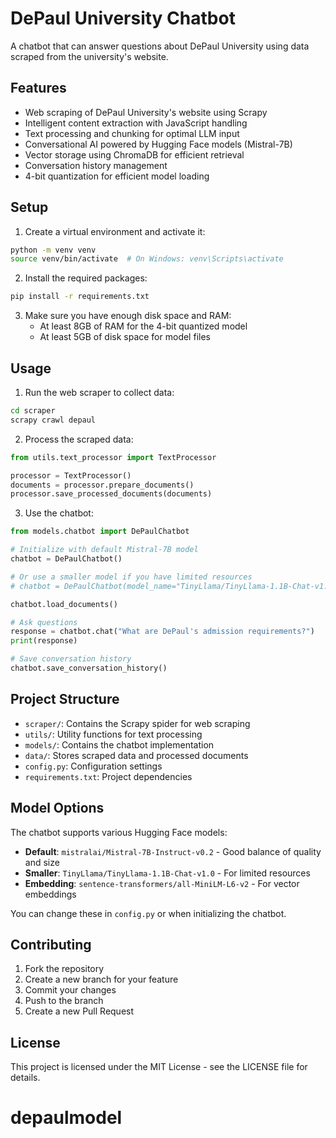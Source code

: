 # DePaul University Chatbot

A chatbot that can answer questions about DePaul University using data scraped from the university's website.

## Features

- Web scraping of DePaul University's website using Scrapy
- Intelligent content extraction with JavaScript handling
- Text processing and chunking for optimal LLM input
- Conversational AI powered by Hugging Face models (Mistral-7B)
- Vector storage using ChromaDB for efficient retrieval
- Conversation history management
- 4-bit quantization for efficient model loading

## Setup

1. Create a virtual environment and activate it:
```bash
python -m venv venv
source venv/bin/activate  # On Windows: venv\Scripts\activate
```

2. Install the required packages:
```bash
pip install -r requirements.txt
```

3. Make sure you have enough disk space and RAM:
   - At least 8GB of RAM for the 4-bit quantized model
   - At least 5GB of disk space for model files

## Usage

1. Run the web scraper to collect data:
```bash
cd scraper
scrapy crawl depaul
```

2. Process the scraped data:
```python
from utils.text_processor import TextProcessor

processor = TextProcessor()
documents = processor.prepare_documents()
processor.save_processed_documents(documents)
```

3. Use the chatbot:
```python
from models.chatbot import DePaulChatbot

# Initialize with default Mistral-7B model
chatbot = DePaulChatbot()

# Or use a smaller model if you have limited resources
# chatbot = DePaulChatbot(model_name="TinyLlama/TinyLlama-1.1B-Chat-v1.0")

chatbot.load_documents()

# Ask questions
response = chatbot.chat("What are DePaul's admission requirements?")
print(response)

# Save conversation history
chatbot.save_conversation_history()
```

## Project Structure

- `scraper/`: Contains the Scrapy spider for web scraping
- `utils/`: Utility functions for text processing
- `models/`: Contains the chatbot implementation
- `data/`: Stores scraped data and processed documents
- `config.py`: Configuration settings
- `requirements.txt`: Project dependencies

## Model Options

The chatbot supports various Hugging Face models:

- **Default**: `mistralai/Mistral-7B-Instruct-v0.2` - Good balance of quality and size
- **Smaller**: `TinyLlama/TinyLlama-1.1B-Chat-v1.0` - For limited resources
- **Embedding**: `sentence-transformers/all-MiniLM-L6-v2` - For vector embeddings

You can change these in `config.py` or when initializing the chatbot.

## Contributing

1. Fork the repository
2. Create a new branch for your feature
3. Commit your changes
4. Push to the branch
5. Create a new Pull Request

## License

This project is licensed under the MIT License - see the LICENSE file for details.
# depaulmodel
